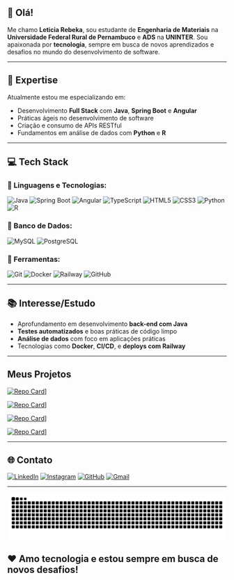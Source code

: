 ## 👋 Olá!

Me chamo **Leticia Rebeka**, sou estudante de **Engenharia de Materiais** na **Universidade Federal Rural de Pernambuco** e **ADS** na **UNINTER**. Sou apaixonada por **tecnologia**, sempre em busca de novos aprendizados e desafios no mundo do desenvolvimento de software.


---

## 🚀 Expertise

Atualmente estou me especializando em:

- Desenvolvimento **Full Stack** com **Java**, **Spring Boot** e **Angular**
- Práticas ágeis no desenvolvimento de software
- Criação e consumo de APIs RESTful
- Fundamentos em análise de dados com **Python** e **R**

---

## 💻 Tech Stack

### 🚀 Linguagens e Tecnologias:
![Java](https://img.shields.io/badge/-Java-007396?logo=java&logoColor=fff)
![Spring Boot](https://img.shields.io/badge/-Spring%20Boot-6DB33F?logo=springboot&logoColor=fff)
![Angular](https://img.shields.io/badge/-Angular-DD0031?logo=angular&logoColor=fff)
![TypeScript](https://img.shields.io/badge/-TypeScript-3178C6?logo=typescript&logoColor=fff)
![HTML5](https://img.shields.io/badge/-HTML5-E34F26?logo=html5&logoColor=fff)
![CSS3](https://img.shields.io/badge/-CSS3-1572B6?logo=css3&logoColor=fff)
![Python](https://img.shields.io/badge/-Python-3776AB?logo=python&logoColor=fff)
![R](https://img.shields.io/badge/-R-276DC3?logo=r&logoColor=fff)

### 📂 Banco de Dados:
![MySQL](https://img.shields.io/badge/-MySQL-4479A1?logo=mysql&logoColor=fff)
![PostgreSQL](https://img.shields.io/badge/-PostgreSQL-336791?logo=postgresql&logoColor=fff)

### 🔧 Ferramentas:
![Git](https://img.shields.io/badge/-Git-F05032?logo=git&logoColor=fff)
![Docker](https://img.shields.io/badge/-Docker-2496ED?logo=docker&logoColor=fff)
![Railway](https://img.shields.io/badge/-Railway-000000?logo=railway&logoColor=fff)
![GitHub](https://img.shields.io/badge/-GitHub-181717?logo=github&logoColor=fff)

---

## 📚 Interesse/Estudo

- Aprofundamento em desenvolvimento **back-end com Java**
- **Testes automatizados** e boas práticas de código limpo
- **Análise de dados** com foco em aplicações práticas
- Tecnologias como **Docker**, **CI/CD**, e **deploys com Railway**

---

## Meus Projetos
[![Repo Card](https://github-readme-stats.vercel.app/api/pin/?username=Leticinha007&repo=Instagram-clone&bg_color=551A8B&border_color=fff&show_icons=true&icon_color=fff&title_color=fff&text_color=fff)](https://github.com/Leticinha007/Instagram-clone)]


[![Repo Card](https://github-readme-stats.vercel.app/api/pin/?username=Leticinha007&repo=Gerenciador-de-Tarefas&bg_color=551A8B&border_color=ff&show_icons=true&icon_color=fff&title_color=fff&text_color=fff)](https://github.com/Leticinha007/Gerenciador-de-Tarefas)]

[![Repo Card](https://github-readme-stats.vercel.app/api/pin/?username=Leticinha007&repo=dio-lab-open-source&bg_color=551A8B&border_color=fff&show_icons=true&icon_color=fff&title_color=fff&text_color=fff)](https://github.com/Leticinha007/dio-lab-open-source)]

[![Repo Card](https://github-readme-stats.vercel.app/api/pin/?username=Leticinha007&repo=letbank&bg_color=551A8B&border_color=&show_icons=true&icon_color=fff&title_color=fff&text_color=fff)](https://github.com/Leticinha007/letbank)] 

---

## 🌐 Contato

[![LinkedIn](https://img.shields.io/badge/LinkedIn-ec63a1?style=for-the-badge&logo=linkedin&logoColor=purple)](https://www.linkedin.com/in/leticiarebeka/)
[![Instagram](https://img.shields.io/badge/-Instagram-ec63a1?style=for-the-badge&logo=instagram&logoColor=fff)](https://www.instagram.com/leticiarebeka_/)
[![GitHub](https://img.shields.io/badge/GitHub-ec63a1?style=for-the-badge&logo=github&logoColor=white)](https://github.com/Leticinha007)
[![Gmail](https://img.shields.io/badge/Gmail-ec63a1?style=for-the-badge&logo=gmail&logoColor=red)](mailto:leticiarebekaf1@gmail.com)

---


<picture align="center">
  <source media="(prefers-color-scheme: dark)" srcset="https://raw.githubusercontent.com/Leticinha007/Leticinha007/output/github-contribution-grid-snake-dark.svg">
  <source media="(prefers-color-scheme: light)" srcset="https://raw.githubusercontent.com/Leticinha007/Leticinha007/output/github-contribution-grid-snake-dark.svg">
  <img align="center" alt="github contribution grid snake animation" src="https://raw.githubusercontent.com/Leticinha007/Leticinha007/output/github-contribution-grid-snake.svg">
</picture>

## ❤ Amo tecnologia e estou sempre em busca de novos desafios!



